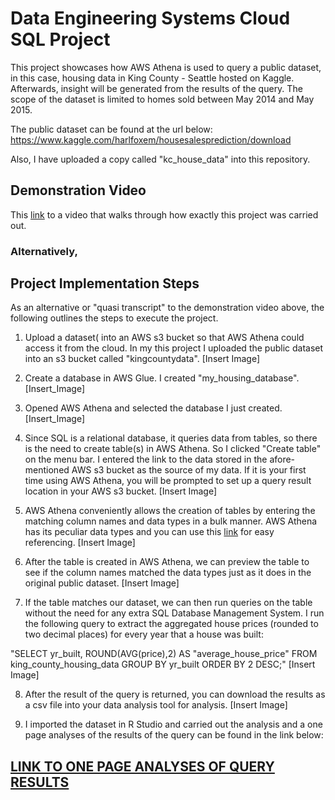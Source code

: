 # Data Engineering Systems Cloud SQL Project
This project showcases how AWS Athena is used to query a public dataset, in this case, housing data in King County - Seattle hosted on Kaggle. Afterwards, insight will be generated from the results of the query. The scope of the dataset is limited to homes sold between May 2014 and May 2015.

The public dataset can be found at the url below:
https://www.kaggle.com/harlfoxem/housesalesprediction/download

Also, I have uploaded a copy called "kc_house_data" into this repository.

## Demonstration Video
This [link](insertYouTubeVideo) to a video that walks through how exactly this project was carried out.

### Alternatively,

## Project Implementation Steps
As an alternative or "quasi transcript" to the demonstration video above, the following outlines the steps to execute the project.

1. Upload a dataset( into an AWS s3 bucket so that AWS Athena could access it from the cloud. In my this project I uploaded the public dataset into an s3 bucket called "kingcountydata".
[Insert Image]

2. Create a database in AWS Glue. I created "my_housing_database".
[Insert_Image]

3. Opened AWS Athena and selected the database I just created.
[Insert_Image]

4. Since SQL is a relational database, it queries data from tables, so there is the need to create table(s) in AWS Athena. So I clicked "Create table" on the menu bar. I entered the link to the data stored in the afore-mentioned AWS s3 bucket as the source of my data. If it is your first time using AWS Athena, you will be prompted to set up a query result location in your AWS s3 bucket.
[Insert Image] 

5. AWS Athena conveniently allows the creation of tables by entering the matching column names and data types in a bulk manner. AWS Athena has its peculiar data types and you can use this [link](https://docs.aws.amazon.com/athena/latest/ug/data-types.html) for easy referencing.
[Insert Image]

6. After the table is created in AWS Athena, we can preview the table to see if the column names matched the data types just as it does in the original public dataset.
[Insert Image]

7. If the table matches our dataset, we can then run queries on the table without the need for any extra SQL Database Management System. I run the following query to extract the aggregated house prices (rounded to two decimal places) for every year that a house was built:

"SELECT yr_built, ROUND(AVG(price),2) AS "average_house_price"
FROM king_county_housing_data
GROUP BY yr_built
ORDER BY 2 DESC;"
[Insert Image]

8. After the result of the query is returned, you can download the results as a csv file into your data analysis tool for analysis. 
[Insert Image]

9. I imported the dataset in R Studio and carried out the analysis and a one page analyses of the results of the query can be found in the link below:

## [LINK TO ONE PAGE ANALYSES OF QUERY RESULTS](https://github.com/johnowusuduah/CloudSQL/blob/main/visualization_markdown.html)

